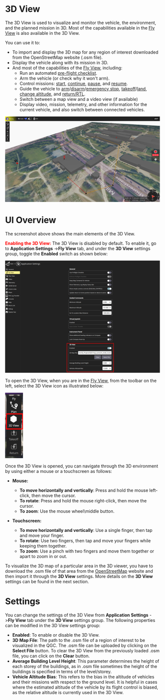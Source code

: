 # 3D View

The 3D View is used to visualize and monitor the vehicle, the environment, and the planned mission in 3D. Most of the capabilities available in the [Fly View](../fly_view/fly_view.md)  is also available in the 3D View.

You can use it to:

- To import and display the 3D map for any region of interest downloaded from the OpenStreetMap website (.osm file).
- Display the vehicle along with its mission in 3D.
- And most of the capabilities of the [Fly View](../fly_view/fly_view.md), including:
  - Run an automated [pre-flight checklist](#preflight_checklist).
  - Arm the vehicle (or check why it won't arm).
  - Control missions: [start](#start_mission), [continue](#continue_mission), [pause](#pause), and [resume](#resume_mission).
  - Guide the vehicle to [arm](#arm)/[disarm](#disarm)/[emergency stop](#emergency_stop), [takeoff](#takeoff)/[land](#land), [change altitude](#change_altitude), and [return/RTL](#rtl).
  - Switch between a map view and a video view (if available)
  - Display video, mission, telemetry, and other information for the current vehicle, and also switch between connected vehicles.

![3D View](../../../assets/viewer_3d/viewer_3d_overview.jpg)

# UI Overview

The screenshot above shows the main elements of the 3D View.

<font color="red">**Enabling the 3D View:** </font>The 3D View is disabled by default. To enable it, go to **Application Settings** ->**Fly View** tab, and under the **3D View** settings group, toggle the **Enabled** switch as shown below:

![3D View](../../../assets/viewer_3d/enable_3d_view.jpg)

To open the 3D View, when you are in the [Fly View](../fly_view/fly_view.md), from the toolbar on the left, select the 3D View icon as illustrated below:

![3D View](../../../assets/viewer_3d/open_3d_viewer.jpg)

Once the 3D View is opened, you can navigate through the 3D environment by using either a mouse or a touchscreen as follows:

- **Mouse:**
  - **To move horizontally and vertically**: Press and hold the mouse left-click, then move the cursor.
  - **To rotate**: Press and hold the mouse right-click, then move the cursor.
  - **To zoom**: Use the mouse wheel\middle button.

- **Touchscreen:**
  - **To move horizontally and vertically**: Use a single finger, then tap and move your finger.
  - **To rotate**: Use two fingers, then tap and move your fingers while keeping them together.
  - **To zoom**: Use a pinch with two fingers and move them together or apart to zoom in or out.

To visualize the 3D map of a particular area in the 3D viewer, you have to download the .osm file of that area from the [OpenStreetMap](https://www.openstreetmap.org/#map=16/47.3964/8.5498) website and then import it through the **3D View** settings. More details on the **3D View** settings can be found in the next section.

# Settings

You can change the settings of the 3D View from **Application Settings** ->**Fly View** tab under the **3D View** settings group.
The following properties can be modified in the 3D View settings group:

- **Enabled**: To enable or disable the 3D View.
- **3D Map File**: The path to the .osm file of a region of interest to be visualized in the QGC. The .osm file can be uploaded by clicking on the **Select File** button. To clear the 3D View from the previously loaded .osm file, you can click on the **Clear** button.
- **Average Building Level Height**: This parameter determines the height of each storey of the buildings, as in .osm file sometimes the height of the buildings is specified in terms of the level/storey.
- **Vehicle Altitude Bias**: This refers to the bias in the altitude of vehicles and their missions with respect to the ground level. It is helpful in cases where the estimated altitude of the vehicle by its flight control is biased, as the relative altitude is currently used in the 3D View.
